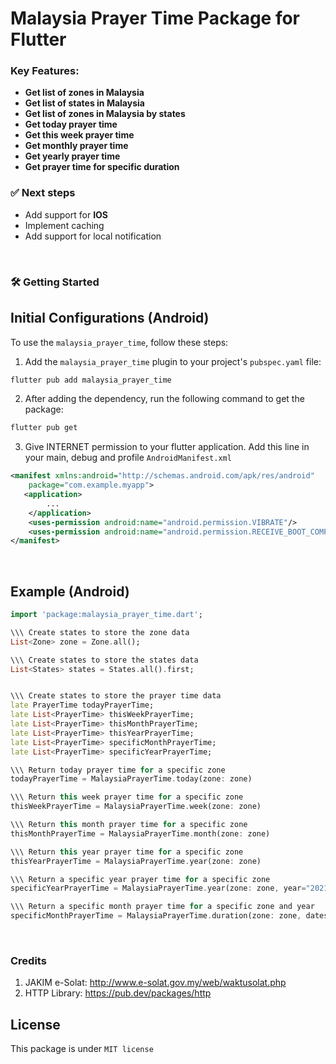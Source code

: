 # Malaysia Prayer Time Package for Flutter

### **Key Features:**
* **Get list of zones in Malaysia**
* **Get list of states in Malaysia**
* **Get list of zones in Malaysia by states**
* **Get today prayer time**
* **Get this week prayer time**
* **Get monthly prayer time**
* **Get yearly prayer time**
* **Get prayer time for specific duration**

### ✅ Next steps
- Add support for **IOS**
- Implement caching 
- Add support for local notification

<br>

### 🛠 Getting Started
## Initial Configurations (Android)

To use the `malaysia_prayer_time`, follow these steps:

1. Add the `malaysia_prayer_time` plugin to your project's `pubspec.yaml` file:

```bash
flutter pub add malaysia_prayer_time
```

2. After adding the dependency, run the following command to get the package:

```bash
flutter pub get
```
3. Give INTERNET permission to your flutter application. Add this line in your main, debug and profile `AndroidManifest.xml`


```xml
<manifest xmlns:android="http://schemas.android.com/apk/res/android"
    package="com.example.myapp">
   <application>
        ...
    </application>
    <uses-permission android:name="android.permission.VIBRATE"/>
    <uses-permission android:name="android.permission.RECEIVE_BOOT_COMPLETED"/>
</manifest>
```

<br>

## Example (Android)
```Dart
import 'package:malaysia_prayer_time.dart';

\\\ Create states to store the zone data 
List<Zone> zone = Zone.all();

\\\ Create states to store the states data 
List<States> states = States.all().first;


\\\ Create states to store the prayer time data
late PrayerTime todayPrayerTime;
late List<PrayerTime> thisWeekPrayerTime;
late List<PrayerTime> thisMonthPrayerTime;
late List<PrayerTime> thisYearPrayerTime;
late List<PrayerTime> specificMonthPrayerTime;
late List<PrayerTime> specificYearPrayerTime;

\\\ Return today prayer time for a specific zone
todayPrayerTime = MalaysiaPrayerTime.today(zone: zone)

\\\ Return this week prayer time for a specific zone
thisWeekPrayerTime = MalaysiaPrayerTime.week(zone: zone)

\\\ Return this month prayer time for a specific zone
thisMonthPrayerTime = MalaysiaPrayerTime.month(zone: zone)

\\\ Return this year prayer time for a specific zone
thisYearPrayerTime = MalaysiaPrayerTime.year(zone: zone)

\\\ Return a specific year prayer time for a specific zone
specificYearPrayerTime = MalaysiaPrayerTime.year(zone: zone, year="2021")

\\\ Return a specific month prayer time for a specific zone and year
specificMonthPrayerTime = MalaysiaPrayerTime.duration(zone: zone, datestart="2021-04-20", dateend="2021-05-30")

```
<br>

### Credits
1. JAKIM e-Solat: http://www.e-solat.gov.my/web/waktusolat.php
2. HTTP Library: https://pub.dev/packages/http

## License
This package is under ```MIT license```